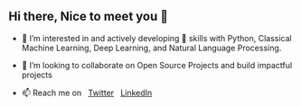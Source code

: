 ## Hi there, Nice to meet you 👋 

- 👀 I’m interested in and actively developing 🌱 skills with Python, Classical Machine Learning, Deep Learning, and Natural Language Processing.
- 👯 I’m looking to collaborate on Open Source Projects and build impactful projects


- 📫 Reach me on &nbsp;
[Twitter](https://twitter.com/LekanRaheem_ "My Twitter")  &nbsp;  [LinkedIn](https://linkedin.com/in/owr/ "My LinkedIn")


<!---
right-stack/right-stack is a ✨ special ✨ repository because its `README.md` (this file) appears on your GitHub profile.
You can click the Preview link to take a look at your changes.
--->

